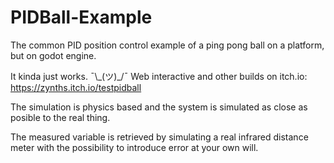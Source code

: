 # PIDBall-Example
The common PID position control example of a ping pong ball on a platform, but on godot engine.

It kinda just works. ¯\\_(ツ)\_/¯
Web interactive and other builds on itch.io: https://zynths.itch.io/testpidball

The simulation is physics based and the system is simulated as close as posible to the real thing.

The measured variable is retrieved by simulating a real infrared distance meter with the possibility to introduce error at your own will.
